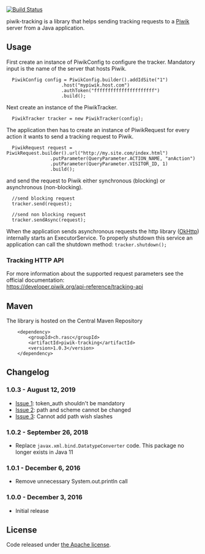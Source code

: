 [![Build Status](https://api.travis-ci.org/ralscha/piwik-tracking.png)](https://travis-ci.org/ralscha/piwik-tracking)

piwik-tracking is a library that helps sending tracking requests to a [Piwik](https://piwik.org/) server 
from a Java application.   


## Usage

First create an instance of PiwikConfig to configure the tracker. Mandatory input
is the name of the server that hosts Piwik. 

```
  PiwikConfig config = PiwikConfig.builder().addIdSite("1")
	    			.host("mypiwik.host.com")
	    			.authToken("ffffffffffffffffffffff")
		     		.build();
```

Next create an instance of the PiwikTracker.
```
  PiwikTracker tracker = new PiwikTracker(config);
```

The application then has to create an instance of PiwikRequest for every action it wants
to send a tracking request to Piwik.
```
  PiwikRequest request = PiwikRequest.builder().url("http://my.site.com/index.html")
		 		.putParameter(QueryParameter.ACTION_NAME, "anAction")
				.putParameter(QueryParameter.VISITOR_ID, 1)
				.build();
```

and send the request to Piwik either synchronous (blocking) or asynchronous (non-blocking). 
```
  //send blocking request
  tracker.send(request);

  //send non blocking request
  tracker.sendAsync(request);
```

When the application sends asynchronous requests the http library ([OkHttp](http://square.github.io/okhttp/)) 
internally starts an ExecutorService. To properly shutdown this service an application can call the 
shutdown method: ```tracker.shutdown();```


### Tracking HTTP API
For more information about the supported request parameters see the official documentation:    
https://developer.piwik.org/api-reference/tracking-api



## Maven

The library is hosted on the Central Maven Repository

```
	<dependency>
		<groupId>ch.rasc</groupId>
		<artifactId>piwik-tracking</artifactId>
		<version>1.0.3</version>
	</dependency>
```

## Changelog

### 1.0.3 - August 12, 2019
  * [Issue 1](https://github.com/ralscha/piwik-tracking/issues/1): token_auth shouldn't be mandatory
  * [Issue 2](https://github.com/ralscha/piwik-tracking/issues/2): path and scheme cannot be changed
  * [Issue 3](https://github.com/ralscha/piwik-tracking/issues/3): Cannot add path wish slashes

### 1.0.2 - September 26, 2018
  * Replace `javax.xml.bind.DatatypeConverter` code. This package no longer exists in Java 11

### 1.0.1 - December 6, 2016
  * Remove unnecessary System.out.println call

### 1.0.0 - December 3, 2016
  * Initial release


## License
Code released under [the Apache license](http://www.apache.org/licenses/).
